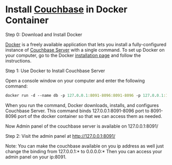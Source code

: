 # Install [Couchbase](https://www.couchbase.com/) in Docker Container

Step 0: Download and Install Docker

[Docker](https://www.docker.com) is a freely available application that lets you install a fully-configured instance of [Couchbase  Server](https://www.couchbase.com/) with a single command. To set up Docker on your computer, go to the Docker [installation page](https://www.docker.com/get-docker) and follow the instructions.

Step 1: Use Docker to Install Couchbase Server

Open a console window on your computer and enter the following command:

```clojure
docker run -d --name db -p 127.0.0.1:8091-8096:8091-8096 -p 127.0.0.1:11210-11211:11210-11211 couchbase
```

When you run the command, Docker downloads, installs, and configures Couchbase Server. This command binds 127.0.0.1:8091-8096 port to 8091-8096 port of the docker container so that we can access them as needed.

Now Admin panel of the couchbase server is available on 127.0.0.1:8091/

Step 2: Visit the admin panel at http://127.0.0.1:8091/

Note: You can make the couchbase available on you ip address as well just change the binding from 127.0.0.1:* to 0.0.0.0:* Then you can access your admin panel on your ip:8091.
